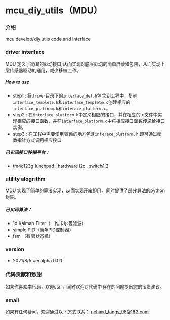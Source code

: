 # mcu_diy_utils（MDU）

### 介绍
mcu develop/diy utils code and interface


### driver interface
 MDU 定义了简易的驱动接口,从而实现对底层驱动的简单屏蔽和包装，从而实现上层传感器驱动的通用，减少移植工作。
 
##### How to use
 - step1 : 将`driver`目录下的`interface_def.h`包含到工程中，复制`interface_templete.h`和`interface_templete.c`创建相应的`interface_platform.h`和`inferace_platform.c`。
 - step2 : 在`interface_platform.h`中定义相应的接口，并在相应的.c文件中实现相应的接口函数，并在`interface_platform.c`中将相应接口函数传递给接口实例。
 - step3 : 在工程中需要使用驱动的地方包含`inferace_platform.h`,即可通过函数指针方式调用相应接口


##### 已实现接口移植平台：
- tm4c123g lunchpad : hardware i2c , switch1,2


### utility alogrithm
MDU 实现了简单的算法实现，从而实现开箱即用，同时提供了部分算法的python封装。

##### 已实现算法：
- 1d Kalman Filter（一维卡尔曼滤波）
- simple PID（简单PID控制器）
- fsm （有限状态机）

### version
- 2021/8/5 ver.alpha 0.0.1

### 代码贡献和致谢

如果你喜欢本代码，欢迎star，同时欢迎对代码中存在的问题提出您的宝贵建议。

### email
如果有任何疑问，欢迎通过以下方式联系：
    richard_tangs_98@163.com